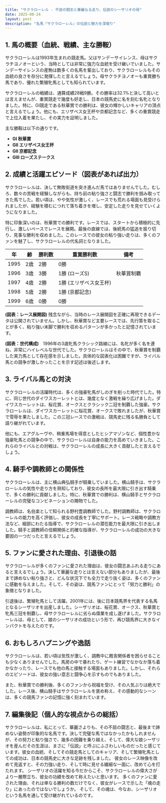```yaml
---
title: "サクラローレル - 不屈の闘志と華麗なる走り、伝説のシーザリオの母"
date: 2025-08-24
layout: post
description: "名馬『サクラローレル』の伝説と魅力を深堀り"
---
```


## 1. 馬の概要（血統、戦績、主な勝鞍）

サクラローレルは1993年生まれの競走馬。父はサンデーサイレンス、母はサクラチヨノオーという、当時としては非常に強力な血統を受け継いでいました。サンデーサイレンスの産駒は数多くの名馬を輩出しており、サクラローレルもその血統の良さを存分に発揮したと言えるでしょう。母サクラチヨノオーも重賞勝ち馬であり、優れた繁殖牝馬としても知られています。

サクラローレルの戦績は、通算成績28戦9勝。その勝率は32.1%と決して高いとは言えませんが、重賞競走で幾度も好走し、日本の競馬史に名を刻む名牝となりました。特に、GI競走である秋華賞での勝利は、彼女の輝かしいキャリアの頂点と言えるでしょう。他にも、エリザベス女王杯や京都記念など、多くの重賞競走で上位入着を果たし、その実力を証明しました。

主な勝鞍は以下の通りです。

* **GI 秋華賞**
* **GII エリザベス女王杯**
* **GII 京都記念**
* **GIII ローズステークス**


## 2. 成績と活躍エピソード（図表があれば出力）

サクラローレルは、決して無敗街道を突き進んだ馬ではありませんでした。むしろ、数々の苦戦を経験しながらも、持ち前の粘り強さと闘志で勝利を掴み取ってきた馬でした。若い頃は、やや気性が激しく、レースでも荒れる場面も見受けられましたが、経験を積むにつれて落ち着きを増し、安定した走りを見せていくようになりました。

特に印象深いのは、秋華賞での勝利です。レースでは、スタートから積極的に先行し、激しいペースでレースを展開。最後の直線では、後続馬の猛追を振り切り、見事な勝利を収めました。このレースでの彼女の粘り強い走りは、多くのファンを魅了し、サクラローレルの代名詞となりました。

| 年 | 齢 | 勝利数 | 重賞勝利数 | 備考 |
|---|---|---|---|---|
| 1995 | 2歳 | 2勝 | 0勝 |  |
| 1996 | 3歳 | 3勝 | 1勝 (ローズS) | 秋華賞制覇 |
| 1997 | 4歳 | 2勝 | 1勝 (エリザベス女王杯) |  |
| 1998 | 5歳 | 2勝 | 1勝 (京都記念) |  |
| 1999 | 6歳 | 0勝 | 0勝 |  |


**(図表：レース展開図)**  残念ながら、当時のレース展開図を正確に再現できるデータは公開されていません。しかし、秋華賞など主要レースでは、先行策を取ることが多く、粘り強い末脚で勝利を収めるパターンが多かったと記憶されています。


**(図表：世代構成)**　1996年の3歳牝馬クラシック路線には、名牝が多く名を連ね、非常にハイレベルな世代でした。サクラローレルはその中で、秋華賞を制覇した実力馬として存在感を示しました。具体的な図表化は困難ですが、ライバル馬との競争が激しかったことを示す記述は後述します。


## 3. ライバル馬との対決

サクラローレルの活躍時代は、多くの強豪牝馬がしのぎを削った時代でした。特に、同じ世代のダイワスカーレットとは、幾度となく激戦を繰り広げました。ダイワスカーレットは、桜花賞、オークスとクラシック二冠を制覇した強豪。サクラローレルは、ダイワスカーレットに桜花賞、オークスで敗れましたが、秋華賞で雪辱を果たしました。この三冠レースでの激戦は、競馬史に残る名勝負として語り継がれています。

他にも、エアグルーヴや、稍重馬場を得意としたヒシアマゾンなど、個性豊かな強豪牝馬との競争の中で、サクラローレルは自身の能力を高めていきました。これらのライバルとの対戦は、サクラローレルの成長に大きく貢献したと言えるでしょう。


## 4. 騎手や調教師との関係性

サクラローレルは、主に横山典弘騎手が騎乗していました。横山騎手は、サクラローレルの気性や走り方を熟知しており、彼女の長所を最大限に引き出す騎乗で、多くの勝利に貢献しました。特に、秋華賞での勝利は、横山騎手とサクラローレルの完璧なコンビネーションの賜物でした。

調教師は、名伯楽として知られる野村豊調教師でした。野村調教師は、サクラローレルの能力を高く評価し、彼女の成長を丁寧にサポート。レース戦略や調教方法など、細部にわたる指導で、サクラローレルの潜在能力を最大限に引き出しました。騎手と調教師の信頼関係と的確な指導が、サクラローレルの成功の大きな要因の一つだったと言えるでしょう。


## 5. ファンに愛された理由、引退後の話

サクラローレルが多くのファンに愛された理由は、彼女の闘志あふれる走りにあると言えるでしょう。決して華麗な走りとは言えない部分もありましたが、最後まで諦めない粘り強さと、どんな状況下でも全力で走り抜く姿は、多くのファンに感動を与えました。そして、その姿は、競馬ファンにとって「努力と勝利」の象徴となりました。

引退後は、繁殖牝馬として活躍。2001年には、後に日本競馬界を代表する名馬となるシーザリオを出産しました。シーザリオは、桜花賞、オークス、秋華賞と牝馬三冠を制覇し、母サクラローレルに劣らぬ偉業を成し遂げました。サクラローレルは、母として、娘のシーザリオの成功という形で、再び競馬界に大きなインパクトを与えたのです。


## 6. おもしろハプニングや逸話

サクラローレルは、若い頃は気性が激しく、調教中に厩舎関係者を困らせることも少なくありませんでした。馬房の中で暴れたり、ゲート練習でなかなか落ち着かなかったり、レースでも他の馬と接触する場面もありました。しかし、それらのエピソードは、彼女の強い意志と闘争心を示すものでもありました。

また、秋華賞での勝利後、多くのファンから祝福を受け、その人気ぶりは絶大でした。レース後、横山騎手はサクラローレルを褒め称え、その感動的なシーンは、多くの競馬ファンの記憶に強く刻まれています。


## 7. 編集後記（個人的な視点からの総括）

サクラローレルは、私にとって、華麗さよりも、その不屈の闘志と、最後まで諦めない姿勢が印象的な名馬です。決して完璧な馬ではなかったかもしれませんが、その努力と粘り強さで、幾多の困難を乗り越え、そして、偉大な娘シーザリオを産んだその生涯は、まさに「伝説」と呼ぶにふさわしいものだったと感じています。彼女の血統、そしてその競走馬としてのキャリア、そして繁殖牝馬としての成功は、日本の競馬史に大きな足跡を残しました。  彼女のレース映像を改めて見返すと、その力強い走り、そして時に見せる繊細な一面に、改めて心を打たれます。  シーザリオの活躍を知る今だからこそ、サクラローレルの偉大さがより一層際立ち、彼女の功績を改めて称えたいと思います。  多くのファンに愛された理由、それは単なる勝利の数だけでなく、彼女がレースで示した「魂の走り」にあったのではないでしょうか。  そして、その魂は、今なお、シーザリオという名馬を通して受け継がれているのです。
